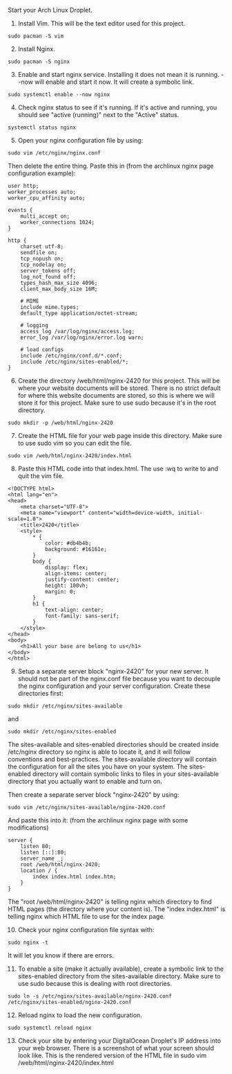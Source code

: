 Start your Arch Linux Droplet. 

1. Install Vim. This will be the text editor used for this project. 
``` 
sudo pacman -S vim
```

2. Install Nginx.
``` 
sudo pacman -S nginx
```

3. Enable and start nginx service. Installing it does not mean it is running. --now will enable and start it now. It will create a symbolic link.
``` 
sudo systemctl enable --now nginx
```

4. Check nginx status to see if it's running. If it's active and running, you should see "active (running)" next to the "Active" status. 
```
systemctl status nginx
```

5. Open your nginx configuration file by using: 
```
sudo vim /etc/nginx/nginx.conf
```
Then delete the entire thing. Paste this in (from the archlinux nginx page configuration example):
```
user http;
worker_processes auto;
worker_cpu_affinity auto;

events {
    multi_accept on;
    worker_connections 1024;
}

http {
    charset utf-8;
    sendfile on;
    tcp_nopush on;
    tcp_nodelay on;
    server_tokens off;
    log_not_found off;
    types_hash_max_size 4096;
    client_max_body_size 16M;

    # MIME
    include mime.types;
    default_type application/octet-stream;

    # logging
    access_log /var/log/nginx/access.log;
    error_log /var/log/nginx/error.log warn;

    # load configs
    include /etc/nginx/conf.d/*.conf;
    include /etc/nginx/sites-enabled/*;
}
```

6. Create the directory /web/html/nginx-2420 for this project. This will be where your website documents will be stored. There is no strict default for where this website documents are stored, so this is where we will store it for this project. Make sure to use sudo because it's in the root directory. 
```
sudo mkdir -p /web/html/nginx-2420
```

7. Create the HTML file for your web page inside this directory. Make sure to use sudo vim so you can edit the file. 
```
sudo vim /web/html/nginx-2420/index.html
```

8. Paste this HTML code into that index.html. The use :wq to write to and quit the vim file. 

```
<!DOCTYPE html>
<html lang="en">
<head>
    <meta charset="UTF-8">
    <meta name="viewport" content="width=device-width, initial-scale=1.0">
    <title>2420</title>
    <style>
        * {
            color: #db4b4b;
            background: #16161e;
        }
        body {
            display: flex;
            align-items: center;
            justify-content: center;
            height: 100vh;
            margin: 0;
        }
        h1 {
            text-align: center;
            font-family: sans-serif;
        }
    </style>
</head>
<body>
    <h1>All your base are belong to us</h1>
</body>
</html>
```

9. Setup a separate server block "nginx-2420" for your new server. It should not be part of the nginx.conf file because you want to decouple the nginx configuration and your server configuration. Create these directories first: 
```
sudo mkdir /etc/nginx/sites-available
```
and
```
sudo mkdir /etc/nginx/sites-enabled
```
The sites-available and sites-enabled directories should be created inside /etc/nginx directory so nginx is able to locate it, and it will follow conventions and best-practices. The sites-available directory will contain the configuration for all the sites you have on your system. The sites-enabled directory will contain symbolic links to files in your sites-available directory that you actually want to enable and turn on. 


Then create a separate server block "nginx-2420" by using:
``` 
sudo vim /etc/nginx/sites-available/nginx-2420.conf
```
And paste this into it: (from the archlinux nginx page with some modifications)
```
server {
    listen 80;
    listen [::]:80;
    server_name _;
    root /web/html/nginx-2420;
    location / {
        index index.html index.htm;
    }
}
```
The "root /web/html/nginx-2420" is telling nginx which directory to find HTML pages (the directory where your content is). The "index index.html" is telling nginx which HTML file to use for the index page. 

10. Check your nginx configuration file syntax with: 
```
sudo nginx -t
```
It will let you know if there are errors. 

11. To enable a site (make it actually available), create a symbolic link to the sites-enabled directory from the sites-available directory. Make sure to use sudo because this is dealing with root directories. 
```
sudo ln -s /etc/nginx/sites-available/nginx-2420.conf /etc/nginx/sites-enabled/nginx-2420.conf
```

12. Reload nginx to load the new configuration.
```
sudo systemctl reload nginx
```

13. Check your site by entering your DigitalOcean Droplet's IP address into your web browser. There is a screenshot of what your screen should look like. This is the rendered version of the HTML file in sudo vim /web/html/nginx-2420/index.html